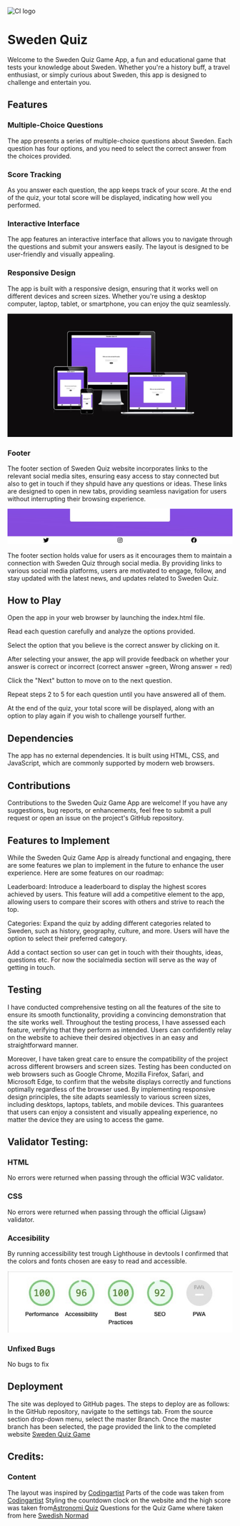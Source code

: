 ![CI logo](https://codeinstitute.s3.amazonaws.com/fullstack/ci_logo_small.png)

# Sweden Quiz

Welcome to the Sweden Quiz Game App, a fun and educational game that tests your knowledge about Sweden. Whether you're a history buff, a travel enthusiast, or simply curious about Sweden, this app is designed to challenge and entertain you.

## Features

### Multiple-Choice Questions

The app presents a series of multiple-choice questions about Sweden. Each question has four options, and you need to select the correct answer from the choices provided.

### Score Tracking

As you answer each question, the app keeps track of your score. At the end of the quiz, your total score will be displayed, indicating how well you performed.

### Interactive Interface

The app features an interactive interface that allows you to navigate through the questions and submit your answers easily. The layout is designed to be user-friendly and visually appealing.

### Responsive Design

The app is built with a responsive design, ensuring that it works well on different devices and screen sizes. Whether you're using a desktop computer, laptop, tablet, or smartphone, you can enjoy the quiz seamlessly. 

![responsiv image](assets/images/responsiv.jpg)


### Footer

The footer section of Sweden Quiz website incorporates links to the relevant social media sites, ensuring easy access to stay connected but also to get in touch if they shpuld have any questions or ideas. These links are designed to open in new tabs, providing seamless navigation for users without interrupting their browsing experience.

![footer image](assets/images/footer.jpg)


The footer section holds value for users as it encourages them to maintain a connection with Sweden Quiz through social media. By providing links to various social media platforms, users are motivated to engage, follow, and stay updated with the latest news, and updates related to Sweden Quiz.


## How to Play

Open the app in your web browser by launching the index.html file.

Read each question carefully and analyze the options provided.

Select the option that you believe is the correct answer by clicking on it.

After selecting your answer, the app will provide feedback on whether your answer is correct or incorrect (correct answer =green, Wrong answer = red)

Click the "Next" button to move on to the next question.

Repeat steps 2 to 5 for each question until you have answered all of them.

At the end of the quiz, your total score will be displayed, along with an option to play again if you wish to challenge yourself further.

## Dependencies
The app has no external dependencies. It is built using HTML, CSS, and JavaScript, which are commonly supported by modern web browsers.

## Contributions

Contributions to the Sweden Quiz Game App are welcome! If you have any suggestions, bug reports, or enhancements, feel free to submit a pull request or open an issue on the project's GitHub repository.

## Features to Implement

While the Sweden Quiz Game App is already functional and engaging, there are some features we plan to implement in the future to enhance the user experience. Here are some features on our roadmap:

Leaderboard: Introduce a leaderboard to display the highest scores achieved by users. This feature will add a competitive element to the app, allowing users to compare their scores with others and strive to reach the top.

Categories: Expand the quiz by adding different categories related to Sweden, such as history, geography, culture, and more. Users will have the option to select their preferred category.

Add a contact section so user can get in touch with their thoughts, ideas, questions etc. For now the socialmedia section will serve as the way of getting in touch.

## Testing

I have conducted comprehensive testing on all the features of the site to ensure its smooth functionality, providing a convincing demonstration that the site works well. Throughout the testing process, I have assessed each feature, verifying that they perform as intended. Users can confidently relay on the website to achieve their desired objectives in an easy and straightforward manner.

Moreover, I have taken great care to ensure the compatibility of the project across different browsers and screen sizes. Testing has been conducted on web browsers such as Google Chrome, Mozilla Firefox, Safari, and Microsoft Edge, to confirm that the website displays correctly and functions optimally regardless of the browser used. By implementing responsive design principles, the site adapts seamlessly to various screen sizes, including desktops, laptops, tablets, and mobile devices. This guarantees that users can enjoy a consistent and visually appealing experience, no matter the device they are using to access the game.

## Validator Testing:

### HTML
No errors were returned when passing through the official W3C validator.

### CSS
No errors were returned when passing through the official (Jigsaw) validator.


### Accesibility
By running accessibility test trough Lighthouse in devtools I confirmed that the colors and fonts chosen are easy to read and accessible.

![accesibilty image](assets/images/accessibility.jpg)



### Unfixed Bugs
No bugs to fix

## Deployment
The site was deployed to GitHub pages. The steps to deploy are as follows:
In the GitHub repository, navigate to the settings tab.
From the source section drop-down menu, select the master Branch.
Once the master branch has been selected, the page provided the link to the completed website [Sweden Quiz Game](https://mayajj.github.io/quizgame/)

## Credits:



### Content
The layout was inspired by [Codingartist](https://codingartistweb.com/2022/06/quiz-app-with-javascript/)
Parts of the code was taken from [Codingartist](https://codingartistweb.com/2022/06/quiz-app-with-javascript/)
Styling the countdown clock on the website and the high  score was taken from[Astronomi Quiz](https://miker94.github.io/CI-Project-Portfolio-2/) Questions for the Quiz Game where taken from here [Swedish Normad](https://www.swedishnomad.com/sweden-quiz/)












